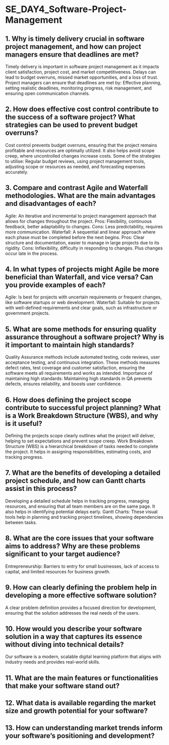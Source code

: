 # SE_DAY4_Software-Project-Management
## 1. Why is timely delivery crucial in software project management, and how can project managers ensure that deadlines are met?
Timely delivery is important in software project management as it impacts client satisfaction, project cost, and market competitiveness. Delays can lead to budget overruns, missed market opportunities, and a loss of trust.
Project managers can ensure that deadlines are met by: Effective planning, setting realistic deadlines, monitoring progress, risk management, and ensuring open communication channels.
## 2. How does effective cost control contribute to the success of a software project? What strategies can be used to prevent budget overruns?
Cost control prevents budget overruns, ensuring that the project remains profitable and resources are optimally utilized. It also helps avoid scope creep, where uncontrolled changes increase costs.
Some of the strategies to utilise: Regular budget reviews, using project management tools, adjusting scope or resources as needed, and forecasting expenses accurately.
## 3. Compare and contrast Agile and Waterfall methodologies. What are the main advantages and disadvantages of each?
Agile: An iterative and incremental to project management approach that allows for changes throughout the project. Pros: Flexibility, continuous feedback, better adaptability to changes. Cons: Less predictability, requires more communication.
Waterfall: A sequential and linear approach where each phase must be completed before the next begins. Pros: Clear structure and documentation, easier to manage in large projects due to its rigidity. Cons: Inflexibility, difficulty in responding to changes. Plus changes occur late in the process.
## 4. In what types of projects might Agile be more beneficial than Waterfall, and vice versa? Can you provide examples of each?
Agile: Is best for projects with uncertain requirements or frequent changes, like software startups or web development.
Waterfall: Suitable for projects with well-defined requirements and clear goals, such as infrastructure or government projects.
## 5. What are some methods for ensuring quality assurance throughout a software project? Why is it important to maintain high standards?
Quality Assurance methods include automated testing, code reviews, user acceptance testing, and continuous integration. These methods measures defect rates, test coverage and customer satisfaction, ensuring the software meets all requirements and works as intended.
Importance of maintaining high standards: Maintaining high standards in QA prevents defects, ensures reliability, and boosts user confidence.
## 6. How does defining the project scope contribute to successful project planning? What is a Work Breakdown Structure (WBS), and why is it useful?
Defining the projects scope clearly outlines what the project will deliver, helping to set expectations and prevent scope creep.
Work Breakdown Structure (WBS) is a hierarchical breakdown of tasks needed to complete the project. It helps in assigning responsibilities, estimating costs, and tracking progress.
## 7. What are the benefits of developing a detailed project schedule, and how can Gantt charts assist in this process?
Developing a detailed schedule helps in tracking progress, managing resources, and ensuring that all team members are on the same page. It also helps in identifying potential delays early.
Gantt Charts: These visual tools help in planning and tracking project timelines, showing dependencies between tasks.
## 8. What are the core issues that your software aims to address? Why are these problems significant to your target audience?
Entrepreneurship: Barriers to entry for small businesses, lack of access to capital, and limited resources for business growth.
## 9. How can clearly defining the problem help in developing a more effective software solution?
A clear problem definition provides a focused direction for development, ensuring that the solution addresses the real needs of the users.
## 10. How would you describe your software solution in a way that captures its essence without diving into technical details?
Our software is a modern, scalable digital learning platform that aligns with industry needs and provides real-world skills.
## 11. What are the main features or functionalities that make your software stand out?

## 12. What data is available regarding the market size and growth potential for your software?

## 13. How can understanding market trends inform your software’s positioning and development?
